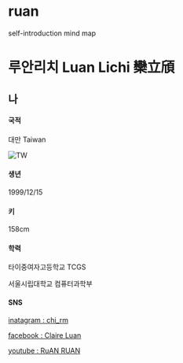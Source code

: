# ruan
self-introduction mind map

# 루안리치 Luan Lichi 欒立頎
## 나
#### 국적
대만 Taiwan  

![TW](http://thefactfile-lxh7vfdm.stackpathdns.com/wp-content/uploads/2016/04/Map-of-Taiwan.png)
#### 생년
1999/12/15
#### 키
158cm
#### 학력
타이중여자고등학교 TCGS  

서울시립대학교 컴퓨터과학부
#### SNS
[inatagram : chi_rm](http://instagram.com/chi_rm)  

[facebook : Claire Luan](https://www.facebook.com/profile.php?id=100001259964047)  

[youtube : RuAN RUAN](https://www.youtube.com/channel/UCkgYuPLbCXadpVhIv9rj6og?view_as=subscriber)  



